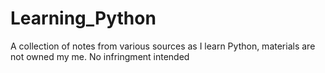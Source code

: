 # Learning_Python
A collection of notes from various sources as I learn Python, materials are not owned my me. No infringment intended
